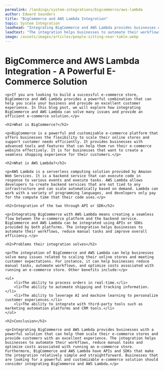```yaml
---
permalink: /landings/system-integrations/bigcommerce/aws-lambda
author: Edward Saunders
title: "BigCommerce and AWS Lambda Integration"
topic: System Integration
leadhead: "Integrating BigCommerce and AWS Lambda provides businesses with a powerful solution that can help them scale their e-commerce stores and provide customers with an excellent experience"
leadtext: "The integration helps businesses to automate their workflows, reduce manual tasks and optimize costs associated with running an e-commerce store. Furthermore, BigCommerce and AWS Lambda have APIs and SDKs that make the integration relatively simple and straightforward. Businesses that are looking for a powerful and customizable e-commerce solution should consider integrating BigCommerce and AWS Lambda."
image: /assets/images/articles/people-sitting-near-table.webp
---
```

<div class="arttext">    <h1>BigCommerce and AWS Lambda Integration - A Powerful E-Commerce Solution</h1>

    <p>If you are looking to build a successful e-commerce store, BigCommerce and AWS Lambda provides a powerful combination that can help you scale your business and provide an excellent customer experience. In this blog post, we will explore how integrating BigCommerce and AWS Lambda can solve many issues and provide an efficient e-commerce solution.</p>

    <h2>What is BigCommerce?</h2>

    <p>BigCommerce is a powerful and customizable e-commerce platform that offers businesses the flexibility to scale their online stores and support customer needs efficiently. It provides businesses with advanced tools and features that can help them run their e-commerce website effectively. It is for businesses that want to create a seamless shopping experience for their customers.</p>

    <h2>What is AWS Lambda?</h2>

    <p>AWS Lambda is a serverless computing solution provided by Amazon Web Services. It is a backend service that can execute code in response to various events and execute tasks. AWS Lambda allows developers to create backend services that are not tied to any infrastructure and can scale automatically based on demand. Lambda can work with a variety of programming languages, and developers only pay for the compute time that their code uses.</p>

    <h2>Integration of the two through API or SDK</h2>

    <p>Integrating BigCommerce with AWS Lambda means creating a seamless flow between the e-commerce platform and the backend service. BigCommerce and AWS Lambda can be integrated using APIs or SDKs provided by both platforms. The integration helps businesses to automate their workflows, reduce manual tasks and improve overall efficiency.</p>

    <h2>Problems their integration solves</h2>

    <p>The integration of BigCommerce and AWS Lambda can help businesses solve many issues related to scaling their online stores and meeting customer expectations. For instance, it can help businesses reduce manual tasks, automate workflows, and optimize costs associated with running an e-commerce store. Other benefits include:</p>

    <ul>
        <li>The ability to process orders in real-time.</li>
        <li>The ability to automate shipping and tracking information.</li>
        <li>The ability to leverage AI and machine learning to personalize customer experiences.</li>
        <li>The ability to integrate with third-party tools such as marketing automation platforms and CRM tools.</li>
    </ul>

    <h2>Conclusion</h2>

    <p>Integrating BigCommerce and AWS Lambda provides businesses with a powerful solution that can help them scale their e-commerce stores and provide customers with an excellent experience. The integration helps businesses to automate their workflows, reduce manual tasks and optimize costs associated with running an e-commerce store. Furthermore, BigCommerce and AWS Lambda have APIs and SDKs that make the integration relatively simple and straightforward. Businesses that are looking for a powerful and customizable e-commerce solution should consider integrating BigCommerce and AWS Lambda.</p>

</div>